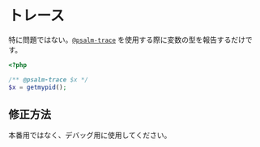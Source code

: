 # トレース

特に問題ではない。[`@psalm-trace`](../annotating_code/supported_annotations.md#psalm-trace) を使用する際に変数の型を報告するだけです。

```php
<?php

/** @psalm-trace $x */
$x = getmypid();
```

## 修正方法

本番用ではなく、デバッグ用に使用してください。
